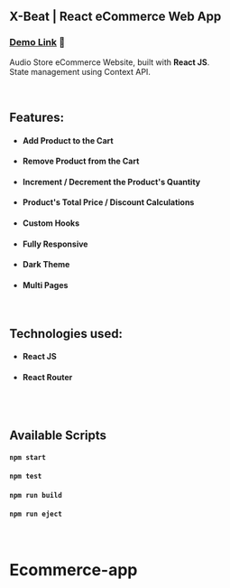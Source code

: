 ## X-Beat | React eCommerce Web App

### [Demo Link](https://ayushgupta012-x-beat.netlify.app/) 🔗

Audio Store eCommerce Website, built with **React JS**. <br/>
State management using Context API.

<br/>

## Features:

- #### Add Product to the Cart
- #### Remove Product from the Cart
- #### Increment / Decrement the Product's Quantity
- #### Product's Total Price / Discount Calculations
- #### Custom Hooks
- #### Fully Responsive
- #### Dark Theme
- #### Multi Pages

<br/>

## Technologies used:

- #### **React JS**
- #### **React Router**

<br/>

<br/>

## Available Scripts

#### `npm start`

#### `npm test`

#### `npm run build`

#### `npm run eject`

<br/>

# Ecommerce-app

